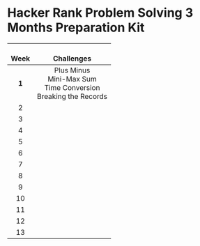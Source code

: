 # **Hacker Rank Problem Solving 3 Months Preparation Kit**

| <br />Week |                              <br />Challenges                              |
| :---------: | :-------------------------------------------------------------------------: |
| **1** | Plus Minus<br />Mini-Max Sum<br />Time Conversion<br />Breaking the Records |
|      2      |                                                                            |
|      3      |                                                                            |
|      4      |                                                                            |
|      5      |                                                                            |
|      6      |                                                                            |
|      7      |                                                                            |
|      8      |                                                                            |
|      9      |                                                                            |
|     10     |                                                                            |
|     11     |                                                                            |
|     12     |                                                                            |
|     13     |                                                                            |
